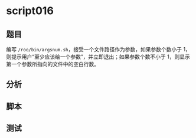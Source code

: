 # script016 
## 题目

编写 `/roo/bin/argsnum.sh`，接受一个文件路径作为参数，如果参数个数小于 1，则提示用户“至少应该给一个参数”，并立即退出；如果参数个数不小于 1，则显示第一个参数所指向的文件中的空白行数。

## 分析



## 脚本


## 测试



